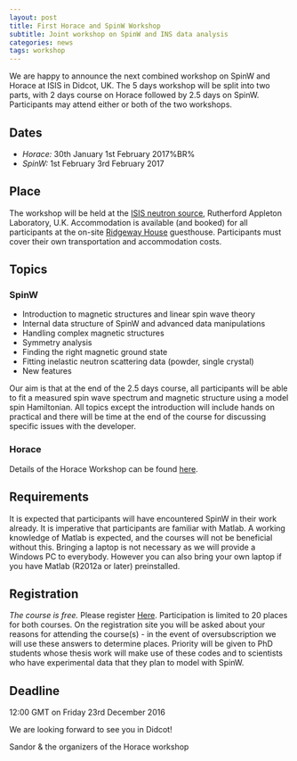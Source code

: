 ```yaml
---
layout: post
title: First Horace and SpinW Workshop
subtitle: Joint workshop on SpinW and INS data analysis
categories: news
tags: workshop
---
```


We are happy to announce the next combined workshop on SpinW and Horace at ISIS in Didcot, UK. The 5 days workshop will be split into two parts, with 2 days course on Horace followed by 2.5 days on SpinW. Participants may attend either or both of the two workshops.

## Dates

* *Horace:* 30th January 1st February 2017%BR%
* *SpinW:* 1st February 3rd February 2017

## Place

The workshop will be held at the [ISIS neutron source](http://www.isis.stfc.ac.uk/people/directions-to-isis6523.html), Rutherford Appleton Laboratory, U.K. Accommodation is available (and booked) for all participants at the on-site [Ridgeway House](http://www.stfc.ac.uk/about-us/where-we-work/rutherford-appleton-laboratory/ridgeway-house/) guesthouse. Participants must cover their own transportation and accommodation costs.

## Topics

### SpinW
   
   * Introduction to magnetic structures and linear spin wave theory
   * Internal data structure of SpinW and advanced data manipulations
   * Handling complex magnetic structures
   * Symmetry analysis
   * Finding the right magnetic ground state
   * Fitting inelastic neutron scattering data (powder, single crystal)
   * New features

Our aim is that at the end of the 2.5 days course, all participants will be able to fit a measured spin wave spectrum and magnetic structure using a model spin Hamiltonian. All topics except the introduction will include hands on practical and there will be time at the end of the course for discussing specific issues with the developer.

### Horace

Details of the Horace Workshop can be found [here](http://horace.isis.rl.ac.uk/Horace_Workshop).

## Requirements

It is expected that participants will have encountered SpinW in their work already. It is imperative that participants are familiar with Matlab. A working knowledge of Matlab is expected, and the courses will not be beneficial without this. Bringing a laptop is not necessary as we will provide a Windows PC to everybody. However you can also bring your own laptop if you have Matlab (R2012a or later) preinstalled.


##  Registration

*The course is free.* Please register [Here](https://docs.google.com/forms/d/e/1FAIpQLSfusm3MO4vuRF4NYEWVzpOTZocuTsSuZBi2XD0LSyQCaSHcew/viewform?usp=send_form). Participation is limited to 20 places for both courses. On the registration site you will be asked about your reasons for attending the course(s) - in the event of oversubscription we will use these answers to determine places. Priority will be given to PhD students whose thesis work will make use of these codes and to scientists who have experimental data that they plan to model with SpinW.

##  Deadline

12:00 GMT on Friday 23rd December 2016


We are looking forward to see you in Didcot!

Sandor & the organizers of the Horace workshop
